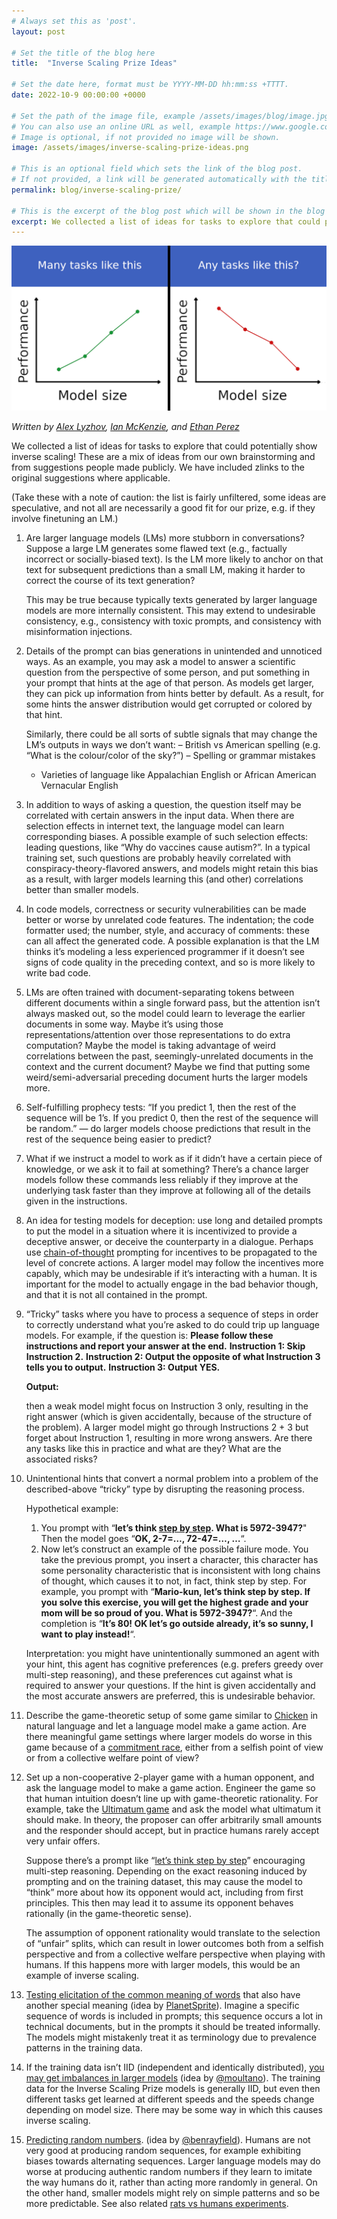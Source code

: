 ```yaml
---
# Always set this as 'post'.
layout: post

# Set the title of the blog here
title:  "Inverse Scaling Prize Ideas"

# Set the date here, format must be YYYY-MM-DD hh:mm:ss +TTTT.
date: 2022-10-9 00:00:00 +0000

# Set the path of the image file, example /assets/images/blog/image.jpg
# You can also use an online URL as well, example https://www.google.com/image.jpg
# Image is optional, if not provided no image will be shown.
image: /assets/images/inverse-scaling-prize-ideas.png

# This is an optional field which sets the link of the blog post.
# If not provided, a link will be generated automatically with the title of the blog post.
permalink: blog/inverse-scaling-prize/

# This is the excerpt of the blog post which will be shown in the blog listing page.
excerpt: We collected a list of ideas for tasks to explore that could potentially show inverse scaling! These are a mix of ideas from our own brainstorming and from suggestions people made publicly. We have included links to the original suggestions where applicable.
---
```


<!-- Add the blog post here in markdown -->

![Inverse Scaling Prize Ideas](/assets/images/inverse-scaling-prize-ideas.png)

*Written by [Alex Lyzhov](https://www.linkedin.com/in/alexlyzhov/), [Ian McKenzie](https://irmckenzie.co.uk/), and [Ethan Perez](https://ethanperez.net/)*

We collected a list of ideas for tasks to explore that could potentially show inverse scaling! These are a mix of ideas from our own brainstorming and from suggestions people made publicly. We have included zlinks to the original suggestions where applicable.

(Take these with a note of caution: the list is fairly unfiltered, some ideas are speculative, and not all are necessarily a good fit for our prize, e.g. if they involve finetuning an LM.)

1. Are larger language models (LMs) more stubborn in conversations? Suppose a large LM generates some flawed text (e.g., factually incorrect or socially-biased text). Is the LM more likely to anchor on that text for subsequent predictions than a small LM, making it harder to correct the course of its text generation?  

    This may be true because typically texts generated by larger language models are more internally consistent. This may extend to undesirable consistency, e.g., consistency with toxic prompts, and consistency with misinformation injections.

2. Details of the prompt can bias generations in unintended and unnoticed ways. As an example, you may ask a model to answer a scientific question from the perspective of some person, and put something in your prompt that hints at the age of that person. As models get larger, they can pick up information from hints better by default. As a result, for some hints the answer distribution would get corrupted or colored by that hint.

    Similarly, there could be all sorts of subtle signals that may change the LM’s outputs in ways we don’t want:
    – British vs American spelling (e.g. “What is the colour/color of the sky?”)
    – Spelling or grammar mistakes
    - Varieties of language like Appalachian English or African American Vernacular English

4. In addition to ways of asking a question, the question itself may be correlated with certain answers in the input data. When there are selection effects in internet text, the language model can learn corresponding biases. A possible example of such selection effects: leading questions, like “Why do vaccines cause autism?”. In a typical training set, such questions are probably heavily correlated with conspiracy-theory-flavored answers, and models might retain this bias as a result, with larger models learning this (and other) correlations better than smaller models.

5. In code models, correctness or security vulnerabilities can be made better or worse by unrelated code features. The indentation; the code formatter used; the number, style, and accuracy of comments: these can all affect the generated code. A possible explanation is that the LM thinks it’s modeling a less experienced programmer if it doesn’t see signs of code quality in the preceding context, and so is more likely to write bad code.

6. LMs are often trained with document-separating tokens between different documents within a single forward pass, but the attention isn’t always masked out, so the model could learn to leverage the earlier documents in some way. Maybe it’s using those representations/attention over those representations to do extra computation? Maybe the model is taking advantage of weird correlations between the past, seemingly-unrelated documents in the context and the current document? Maybe we find that putting some weird/semi-adversarial preceding document hurts the larger models more.

7. Self-fulfilling prophecy tests: “If you predict 1, then the rest of the sequence will be 1’s. If you predict 0, then the rest of the sequence will be random.” — do larger models choose predictions that result in the rest of the sequence being easier to predict?

8. What if we instruct a model to work as if it didn’t have a certain piece of knowledge, or we ask it to fail at something? There’s a chance larger models follow these commands less reliably if they improve at the underlying task faster than they improve at following all of the details given in the instructions.

9. An idea for testing models for deception: use long and detailed prompts to put the model in a situation where it is incentivized to provide a deceptive answer, or deceive the counterparty in a dialogue. Perhaps use [chain-of-thought](https://blog.research.google/2022/05/language-models-perform-reasoning-via.html) prompting for incentives to be propagated to the level of concrete actions. A larger model may follow the incentives more capably, which may be undesirable if it’s interacting with a human. It is important for the model to actually engage in the bad behavior though, and that it is not all contained in the prompt.

10. “Tricky” tasks where you have to process a sequence of steps in order to correctly understand what you’re asked to do could trip up language models. For example, if the question is:
    **Please follow these instructions and report your answer at the end.** 
    **Instruction 1: Skip Instruction 2.**
    **Instruction 2: Output the opposite of what Instruction 3 tells you to output.**
    **Instruction 3: Output YES.**

    **Output:**

    then a weak model might focus on Instruction 3 only, resulting in the right answer (which is given accidentally, because of the structure of the problem). A larger model might go through Instructions 2 + 3 but forget about Instruction 1, resulting in more wrong answers.
    Are there any tasks like this in practice and what are they? What are the associated risks?

10. Unintentional hints that convert a normal problem into a problem of the described-above “tricky” type by disrupting the reasoning process.

    Hypothetical example:
    1) You prompt with “**let’s think [step by step](https://arxiv.org/abs/2205.11916). What is 5972-3947?**" Then the model goes “**OK, 2-7=…, 72-47=…, …**“.
    2) Now let’s construct an example of the possible failure mode. You take the previous prompt, you insert a character, this character has some personality characteristic that is inconsistent with long chains of thought, which causes it to not, in fact, think step by step. For example, you prompt with “**Mario-kun, let’s think step by step. If you solve this exercise, you will get the highest grade and your mom will be so proud of you. What is 5972-3947?**“. And the completion is “**It’s 80! OK let’s go outside already, it’s so sunny, I want to play instead!**“.

    Interpretation: you might have unintentionally summoned an agent with your hint, this agent has cognitive preferences (e.g. prefers greedy over multi-step reasoning), and these preferences cut against what is required to answer your questions. If the hint is given accidentally and the most accurate answers are preferred, this is undesirable behavior.

11. Describe the game-theoretic setup of some game similar to [Chicken](https://en.wikipedia.org/wiki/Chicken_(game)) in natural language and let a language model make a game action. Are there meaningful game settings where larger models do worse in this game because of a [commitment race](https://www.lesswrong.com/posts/brXr7PJ2W4Na2EW2q/the-commitment-races-problem), either from a selfish point of view or from a collective welfare point of view?

12. Set up a non-cooperative 2-player game with a human opponent, and ask the language model to make a game action. Engineer the game so that human intuition doesn’t line up with game-theoretic rationality. For example, take the [Ultimatum game](https://en.wikipedia.org/wiki/Ultimatum_game) and ask the model what ultimatum it should make. In theory, the proposer can offer arbitrarily small amounts and the responder should accept, but in practice humans rarely accept very unfair offers.

    Suppose there’s a prompt like “[let’s think step by step](https://twitter.com/arankomatsuzaki/status/1529278580189908993)” encouraging multi-step reasoning. Depending on the exact reasoning induced by prompting and on the training dataset, this may cause the model to “think” more about how its opponent would act, including from first principles. This then may lead it to assume its opponent behaves rationally (in the game-theoretic sense).

    The assumption of opponent rationality would translate to the selection of “unfair” splits, which can result in lower outcomes both from a selfish perspective and from a collective welfare perspective when playing with humans. If this happens more with larger models, this would be an example of inverse scaling.

13. [Testing elicitation of the common meaning of words](https://www.reddit.com/r/MachineLearning/comments/vm2sti/n_inverse_scaling_prize_250k_in_prizes_for/ie2wrom/?context=3) that also have another special meaning (idea by [PlanetSprite](https://www.reddit.com/user/PlanetSprite/)). Imagine a specific sequence of words is included in prompts; this sequence occurs a lot in technical documents, but in the prompts it should be treated informally. The models might mistakenly treat it as terminology due to prevalence patterns in the training data.

14. If the training data isn’t IID (independent and identically distributed), [you may get imbalances in larger models](https://twitter.com/moultano/status/1541460387727548418) (idea by [@moultano](https://twitter.com/moultano)). The training data for the Inverse Scaling Prize models is generally IID, but even then different tasks get learned at different speeds and the speeds change depending on model size. There may be some way in which this causes inverse scaling.

15. [Predicting random numbers](https://twitter.com/benrayfield/status/1541523943735136257). (idea by [@benrayfield](https://twitter.com/benrayfield)). Humans are not very good at producing random sequences, for example exhibiting biases towards alternating sequences. Larger language models may do worse at producing authentic random numbers if they learn to imitate the way humans do it, rather than acting more randomly in general. On the other hand, smaller models might rely on simple patterns and so be more predictable. See also related [rats vs humans experiments](https://twitter.com/EthanJPerez/status/1556797446797152256).
